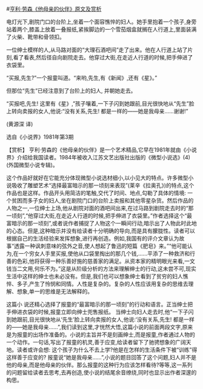 #[亨利·劳森《他母亲的伙伴》原文及赏析](https://www.vrrw.net/wx/15350.html)

电灯光下,剧院门口的台阶上,坐着一个面容憔悴的妇人。她手里抱着一个孩子,身旁站着两个,膝盖上放着一叠报纸,紧挨脚边的一个雪茄烟盒就搁在人行道上,里面装满了火柴、靴带和骨领扣。

一位绅士模样的人,从马路对面的“大理石酒吧间”走了出来。他在人行道上站了片刻,看了看表,然后径自向剧院走去。他穿过大街,在走近人行道的时候,把手伸进了衣袋里。

“买报,先生?”一个报童叫道。“来哟,先生,有《新闻》,还有《星》。”

但那位“先生”已经注意到了台阶上的妇人, 并朝她走去。

“买报吧,先生! 这里有《星》,”孩子嚷着,一下子闪到她跟前,目光很快地从“先生”脸上转向卖报的女人,他说:“没有关系,先生! 都是一样的——她是我母亲……谢谢!”

(黄源深 译)

选自《小说界》1981年第3期



【赏析】 亨利·劳森的《他母亲的伙伴》是一个艺术精品,它早在1981年就由《小说界》介绍给我国读者。1984年被收入江苏文艺出版社出版的《微型小说选》(4)(外国微型小说专辑)。

这个作品好就好在它能充分体现微型小说选材细小,以小见大的特点。许多微型小说吸收了雕塑艺术“选择最富暗示的那一顷刻来表现”(莱辛《拉奥孔》)的特点,这个作品也是这样。作品开头用简洁的笔触,交代了时间、地点,勾勒了具体的情境: 一个贫困而多子女的妇人,坐在剧院门口的台阶上卖报和其他零星杂货。然后作品的人物之一,一位绅士上场,他从剧院对面的酒吧间出来,在过马路到剧院走去时的“那一顷刻”,“他穿过大街,在走近人行道的时候,把手伸进了衣袋里。”作者选择这个“最富暗示的那一顷刻”,或者说作者捕捉了人物这个一瞬间行动,暗示出了人物此时此地的心态。但是,这种暗示并没有给读者十分明确的导向,而是具有朦胧性。读者可以根据自己的生活经验来发挥想象,进行再创造。例如,我国有的评介文章认为故事“透露一种讽刺意味的弦外之音,使人想起了鲁迅的短篇《肥皂》来。”“他可能认为,在一个穷女人手里买报,使他从口袋里掏出的那几个钱,……平添了一种救济和行善的色彩,他将获得一种乐善好施的慈善家的满足。从资本家的精明眼光来看,一文钱当二文用,何乐不为。”这是从阶级分析的方法来理解绅士的行动,这未尝不可,现实生活中这样的绅士也未必没有。但是,我们也可以想象绅士看到了贫穷的妇人憔悴、多子,产生了怜悯和同情。人性是复杂的。复杂的人性应该用复杂的思维去理解、想象,单一的思维是无法解释的。

这篇小 说还精心选择了报童的“最富暗示的那一顷刻”的行动和语言。正当绅士把手伸进衣袋的时候,报童立即向绅士兜售报纸。 当绅士向妇人走去时,他“一下子闪到她跟前,目光很快地从‘先生’脸上转向卖报的女人,他说:‘没有关系,先生! 都是一样的——她是我母亲……”,我们读到这里,才恍然大悟,这篇小说的前面两段文字,原来是为报童的出场作准备的。小说的主旨并不是刻画绅士,而是报童,作者通过人物的一个动作。一句话,写出了报童的机灵,善于应变,给读者留下了驰骋想象的广阔天地。读者或许会想: 这个孩子为什么不去上学?他是在怎样的生活条件下被“训练”得这样善于应变的? 报童说“她是我母亲……”,小说的题目回答了这个问题,妇人并不是他的母亲,而是他母亲的伙伴。那么报童的这种行为应该怎样看待?等等,这一系列的问题留给读者去思考,去再创造,使小说的结尾余音缭绕,同时也显示出作者深邃的构思。

